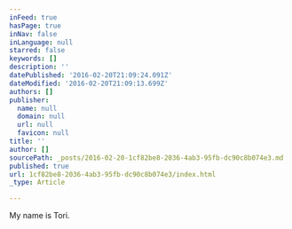```yaml
---
inFeed: true
hasPage: true
inNav: false
inLanguage: null
starred: false
keywords: []
description: ''
datePublished: '2016-02-20T21:09:24.091Z'
dateModified: '2016-02-20T21:09:13.699Z'
authors: []
publisher:
  name: null
  domain: null
  url: null
  favicon: null
title: ''
author: []
sourcePath: _posts/2016-02-20-1cf82be8-2036-4ab3-95fb-dc90c8b074e3.md
published: true
url: 1cf82be8-2036-4ab3-95fb-dc90c8b074e3/index.html
_type: Article

---
```

My name is Tori.